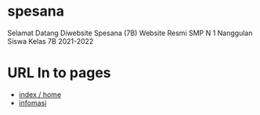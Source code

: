# spesana

Selamat Datang Diwebsite Spesana (7B) 
Website Resmi SMP N 1 Nanggulan Siswa Kelas 7B 2021-2022

# URL In to pages
 - [index / home](https://ernestoyoofi.github.io/spesana/index.html) 
 - [infomasi](https://ernestoyoofi.github.io/spesana/informasi.html) 
